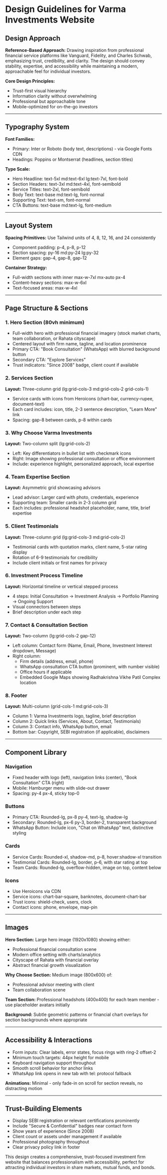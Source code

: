 # Design Guidelines for Varma Investments Website

## Design Approach

**Reference-Based Approach:** Drawing inspiration from professional financial service platforms like Vanguard, Fidelity, and Charles Schwab, emphasizing trust, credibility, and clarity. The design should convey stability, expertise, and accessibility while maintaining a modern, approachable feel for individual investors.

**Core Design Principles:**
- Trust-first visual hierarchy
- Information clarity without overwhelming
- Professional but approachable tone
- Mobile-optimized for on-the-go investors

---

## Typography System

**Font Families:**
- Primary: Inter or Roboto (body text, descriptions) - via Google Fonts CDN
- Headings: Poppins or Montserrat (headlines, section titles)

**Type Scale:**
- Hero Headline: text-5xl md:text-6xl lg:text-7xl, font-bold
- Section Headers: text-3xl md:text-4xl, font-semibold
- Service Titles: text-2xl, font-semibold
- Body Text: text-base md:text-lg, font-normal
- Supporting Text: text-sm, font-normal
- CTA Buttons: text-base md:text-lg, font-medium

---

## Layout System

**Spacing Primitives:** Use Tailwind units of 4, 8, 12, 16, and 24 consistently
- Component padding: p-4, p-8, p-12
- Section spacing: py-16 md:py-24 lg:py-32
- Element gaps: gap-4, gap-8, gap-12

**Container Strategy:**
- Full-width sections with inner max-w-7xl mx-auto px-4
- Content-heavy sections: max-w-6xl
- Text-focused areas: max-w-4xl

---

## Page Structure & Sections

### 1. Hero Section (80vh minimum)
- Full-width hero with professional financial imagery (stock market charts, team collaboration, or Rahata cityscape)
- Centered layout with firm name, tagline, and location prominence
- Primary CTA: "Book Consultation" (WhatsApp) with blurred background button
- Secondary CTA: "Explore Services"
- Trust indicators: "Since 2008" badge, client count if available

### 2. Services Section
**Layout:** Three-column grid (lg:grid-cols-3 md:grid-cols-2 grid-cols-1)
- Service cards with icons from Heroicons (chart-bar, currency-rupee, document-text)
- Each card includes: icon, title, 2-3 sentence description, "Learn More" link
- Spacing: gap-8 between cards, p-8 within cards

### 3. Why Choose Varma Investments
**Layout:** Two-column split (lg:grid-cols-2)
- Left: Key differentiators in bullet list with checkmark icons
- Right: Image showing professional consultation or office environment
- Include: experience highlight, personalized approach, local expertise

### 4. Team Expertise Section
**Layout:** Asymmetric grid showcasing advisors
- Lead advisor: Larger card with photo, credentials, experience
- Supporting team: Smaller cards in 2-3 column grid
- Each includes: professional headshot placeholder, name, title, brief expertise

### 5. Client Testimonials
**Layout:** Three-column grid (lg:grid-cols-3 md:grid-cols-2)
- Testimonial cards with quotation marks, client name, 5-star rating display
- Rotation of 6-9 testimonials for credibility
- Include client initials or first names for privacy

### 6. Investment Process Timeline
**Layout:** Horizontal timeline or vertical stepped process
- 4 steps: Initial Consultation → Investment Analysis → Portfolio Planning → Ongoing Support
- Visual connectors between steps
- Brief description under each step

### 7. Contact & Consultation Section
**Layout:** Two-column (lg:grid-cols-2 gap-12)
- Left column: Contact form (Name, Email, Phone, Investment Interest dropdown, Message)
- Right column: 
  - Firm details (address, email, phone)
  - WhatsApp consultation CTA button (prominent, with number visible)
  - Office hours if applicable
  - Embedded Google Maps showing Radhakrishna Vikhe Patil Complex location

### 8. Footer
**Layout:** Multi-column (grid-cols-1 md:grid-cols-3)
- Column 1: Varma Investments logo, tagline, brief description
- Column 2: Quick links (Services, About, Contact, Testimonials)
- Column 3: Contact info, WhatsApp button, email
- Bottom bar: Copyright, SEBI registration (if applicable), disclaimers

---

## Component Library

### Navigation
- Fixed header with logo (left), navigation links (center), "Book Consultation" CTA (right)
- Mobile: Hamburger menu with slide-out drawer
- Spacing: py-4 px-4, sticky top-0

### Buttons
- Primary CTA: Rounded-lg, px-8 py-4, text-lg, shadow-lg
- Secondary: Rounded-lg, px-6 py-3, border-2, transparent background
- WhatsApp Button: Include icon, "Chat on WhatsApp" text, distinctive styling

### Cards
- Service Cards: Rounded-xl, shadow-md, p-8, hover:shadow-xl transition
- Testimonial Cards: Rounded-lg, border, p-6, with star rating at top
- Team Cards: Rounded-lg, overflow-hidden, image on top, content below

### Icons
- Use Heroicons via CDN
- Service icons: chart-bar-square, banknotes, document-chart-bar
- Trust icons: shield-check, users, clock
- Contact icons: phone, envelope, map-pin

---

## Images

**Hero Section:** 
Large hero image (1920x1080) showing either:
- Professional financial consultation scene
- Modern office setting with charts/analytics
- Cityscape of Rahata with financial overlay
- Abstract financial growth visualization

**Why Choose Section:**
Medium image (800x600) of:
- Professional advisor meeting with client
- Team collaboration scene

**Team Section:**
Professional headshots (400x400) for each team member - use placeholder avatars initially

**Background:** Subtle geometric patterns or financial chart overlays for section backgrounds where appropriate

---

## Accessibility & Interactions

- Form inputs: Clear labels, error states, focus rings with ring-2 offset-2
- Minimum touch targets: 44px height for mobile
- Keyboard navigation support throughout
- Smooth scroll behavior for anchor links
- WhatsApp link opens in new tab with tel: protocol fallback

**Animations:** Minimal - only fade-in on scroll for section reveals, no distracting motion

---

## Trust-Building Elements

- Display SEBI registration or relevant certifications prominently
- Include "Secure & Confidential" badges near contact form
- Show years of experience (Since 2008)
- Client count or assets under management if available
- Professional photography throughout
- Clear privacy policy link in footer

This design creates a comprehensive, trust-focused investment firm website that balances professionalism with accessibility, perfect for attracting individual investors in share markets, mutual funds, and bonds.